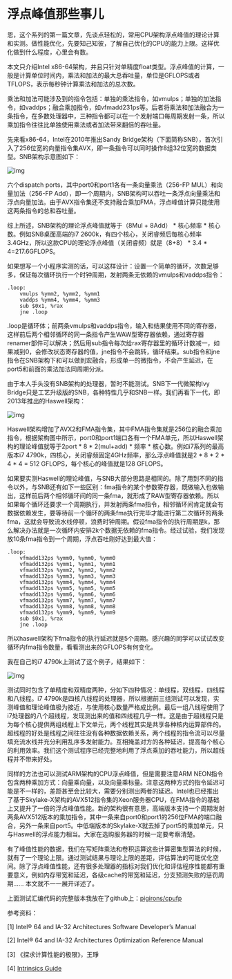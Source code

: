 # 浮点峰值那些事儿

恩，这个系列的第一篇文章，先谈点轻松的，常用CPU架构浮点峰值的理论计算和实测。做性能优化，先要知己知彼，了解自己优化的CPU的能力上限。这样优化做到什么程度，心里会有数。

本文只介绍Intel x86-64架构，并且只针对单精度float类型。浮点峰值的计算，一般是计算单位时间内，乘法和加法的最大总吞吐量，单位是GFLOPS或者TFLOPS，表示每秒钟计算乘法和加法的总次数。

乘法和加法可能涉及到的指令包括：单独的乘法指令，如vmulps；单独的加法指令，如vaddps；融合乘加指令，如vfmadd231ps等。后者将乘法和加法融合为一条指令，在多数处理器中，三种指令都可以在一个发射端口每周期发射一条，所以乘加指令往往比单独使用乘法或者加法带来翻倍的吞吐量。

先来看x86-64，Intel在2010年推出Sandy Bridge架构（下面简称SNB），首次引入了256位宽的向量指令集AVX，即一条指令可以同时操作8组32位宽的数据类型。SNB架构示意图如下：

![img](https://pic1.zhimg.com/80/v2-5b558a1ea9175b63d6aba79e28a3d341_1440w.png?source=d16d100b)

六个dispatch ports，其中port0和port1各有一条向量乘法（256-FP MUL）和向量加法（256-FP Add），即一个周期内，SNB架构可以吞吐一条浮点向量乘法和浮点向量加法。由于AVX指令集还不支持融合乘加FMA，浮点峰值计算只能使用这两条指令的总和吞吐量。

综上所述，SNB架构的理论浮点峰值就等于（8Mul + 8Add） * 核心频率 * 核心数。例如SNB桌面高端的i7 2600k，有四个核心，关闭睿频后每核心频率3.4GHz，所以这款CPU的理论浮点峰值（关闭睿频）就是（8+8） * 3.4 * 4=217.6GFLOPS。

如果想写一个小程序实测的话，可以这样设计：设置一个简单的循环，次数足够多，保证每次循环执行一个时钟周期，发射两条无依赖的vmulps和vaddps指令：

```
.loop:
    vmulps %ymm2, %ymm2, %ymm1
    vaddps %ymm4, %ymm4, %ymm3
    sub $0x1, %rax
    jne .loop
```

.loop是循环体；前两条vmulps和vaddps指令，输入和结果使用不同的寄存器，这样前后两个相邻循环的同一条指令产生WAW型寄存器依赖，通过寄存器renamer部件可以解决；然后用sub指令每次给rax寄存器里的循环计数减一，如果减到0，会修改状态寄存器的值，jne指令不会跳转，循环结束。sub指令和jne指令在SNB架构下和可以做到宏融合，形成单一的微指令，不会产生延迟，在port5和前面的乘法加法同周期分派。

由于本人手头没有SNB架构的处理器，暂时不能测试。SNB下一代微架构Ivy Bridge只是工艺升级版的SNB，各种特性几乎和SNB一样。我们再看下一代，即2013年推出的Haswell架构：

![img](https://pic2.zhimg.com/80/v2-3a8fab63409718252f5a995af8f5e761_1440w.png?source=d16d100b)

Haswell架构增加了AVX2和FMA指令集，其中FMA指令集就是256位的融合乘加指令，根据架构图中所示，port0和port1端口各有一个FMA单元，所以Haswell架构的理论峰值就等于2port * 8 * 2(mul+add) * 频率 * 核心数。例如i7系列的最高版本i7 4790k，四核心，关闭睿频固定4GHz频率，那么浮点峰值就是2 * 8 * 2 * 4 * 4 = 512 GFLOPS，每个核心的峰值就是128 GFLOPS。

如果要实测Haswell的理论峰值，与SNB大部分思路是相同的。除了用到不同的指令以外，与SNB还有如下一些区别：fma指令的某个参数寄存器，既做输入也做输出，这样前后两个相邻循环间的同一条fma，就形成了RAW型寄存器依赖。所以如果每个循环还要求一个周期执行，并发射两条fma指令，相邻循环间肯定就会有数据依赖发生，要等待前一个循环的两条fma执行完毕才能进行第二次循环的两条fma，这就会导致流水线停顿，浪费时钟周期。假设fma指令的执行周期是k，那么解决办法就是一次循环内安排2k个数据无依赖的fma指令。经过试验，我们发现放10条fma指令到一个周期，浮点吞吐刚好达到最大值：

```
.loop:
    vfmadd132ps %ymm0, %ymm0, %ymm0
    vfmadd132ps %ymm1, %ymm1, %ymm1
    vfmadd132ps %ymm2, %ymm2, %ymm2
    vfmadd132ps %ymm3, %ymm3, %ymm3
    vfmadd132ps %ymm4, %ymm4, %ymm4
    vfmadd132ps %ymm5, %ymm5, %ymm5
    vfmadd132ps %ymm6, %ymm6, %ymm6
    vfmadd132ps %ymm7, %ymm7, %ymm7
    vfmadd132ps %ymm8, %ymm8, %ymm8
    vfmadd132ps %ymm9, %ymm9, %ymm9
    sub $0x1, %rax
    jne .loop
```

所以haswell架构下fma指令的执行延迟就是5个周期。感兴趣的同学可以试试改变循环内fma指令数量，看看测出来的GFLOPS有何变化。

我在自己的i7 4790k上测试了这个例子，结果如下：

![img](https://pic2.zhimg.com/80/v2-935c5b7f166eb40b9df89015ba4619f1_1440w.png?source=d16d100b)

测试同时包含了单精度和双精度两种，分如下四种情况：单线程，双线程，四线程和八线程。i7 4790k是四核八线程的处理器，所以根据前三组测试可以发现，实测峰值和理论峰值极为接近，与使用核心数量严格成比例。最后一组八线程使用了i7处理器的八个超线程，发现测出来的值和四线程几乎一样。这是由于超线程只是为每个核心提供两组线程上下文单元，两个线程其实是共享各种核内运算部件的。超线程的好处是线程之间往往没有各种数据依赖关系，两个线程的指令流可以尽量填充流水线并充分利用乱序多发射能力。互相掩盖对方的各种延迟，提高每个核心的利用效率。我们这个测试程序已经完整地利用了浮点乘加的吞吐能力，所以超线程并不带来好处。

同样的方法也可以测试ARM架构的CPU浮点峰值，但是需要注意ARM NEON指令包含两种乘加方式：向量乘向量，以及向量乘标量。注意这两种方式的指令延迟可能是不一样的，差距甚至会比较大，需要分别测出两者的延迟。Intel也已经推出了基于Skylake-X架构的AVX512指令集的Xeon服务器CPU，在FMA指令的基础上又提升了一倍的浮点峰值性能。新的架构很有意思，高端版本支持一个周期发射两条AVX512版本的乘加指令，其中一条来自port0和port1的256位FMA的端口融合，另外一条来自port5。中低端版本的Skylake-X就去掉了port5的乘加单元，只与Haswell的浮点能力相当。大家在选购服务器的时候一定要考察清楚。

有了峰值性能的数据，我们在写矩阵乘法和卷积运算这些计算密集型算法的时候，就有了一个理论上限。通过测试结果与理论上限的差距，评估算法的可能优化空间。除了浮点峰值性能，还有很多处理器的指标对我们优化和评估程序性能都有重要意义，例如内存带宽和延迟，各级cache的带宽和延迟，分支预测失败的惩罚周期...... 本文就不一一展开详述了。

上面测试汇编代码的完整版本我放在了github上：[pigirons/cpufp](https://github.com/pigirons/cpufp)

参考资料：

[1] Intel® 64 and IA-32 Architectures Software Developer’s Manual

[2] Intel® 64 and IA-32 Architectures Optimization Reference Manual

[3] 《探求计算性能的极限》，王琤

[4] [Intrinsics Guide](https://software.intel.com/sites/landingpage/IntrinsicsGuide/)
